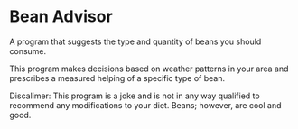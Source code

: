 # Bean Advisor
A program that suggests the type and quantity of beans you should consume.

This program makes decisions based on weather patterns in your area and prescribes a measured helping of a specific type of bean.

Discalimer: This program is a joke and is not in any way qualified to recommend any modifications to your diet. Beans; however, are cool and good.
